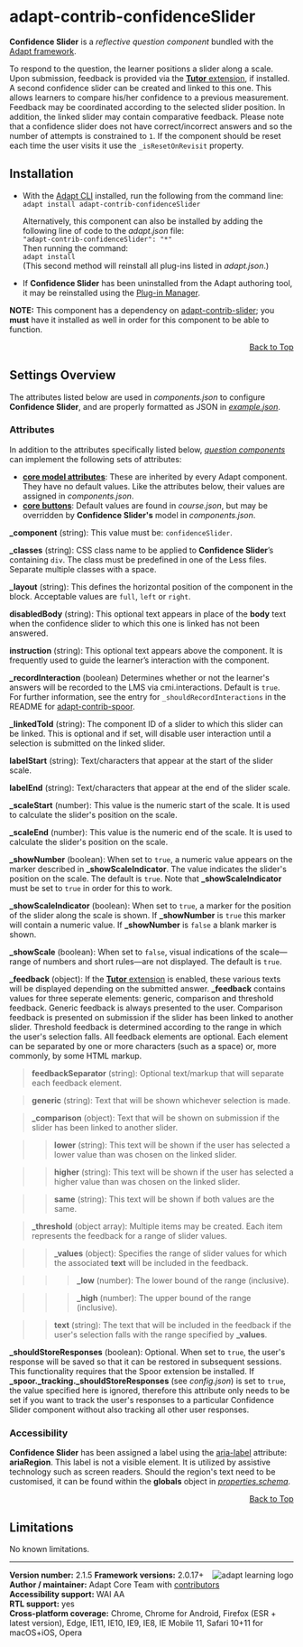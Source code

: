 # adapt-contrib-confidenceSlider  

**Confidence Slider** is a *reflective question component* bundled with the [Adapt framework](https://github.com/adaptlearning/adapt_framework).  

To respond to the question, the learner positions a slider along a scale. Upon submission, feedback is provided via the [**Tutor** extension](https://github.com/adaptlearning/adapt-contrib-tutor), if installed. A second confidence slider can be created and linked to this one. This allows learners to compare his/her confidence to a previous measurement. Feedback may be coordinated according to the selected slider position. In addition, the linked slider may contain comparative feedback. Please note that a confidence slider does not have correct/incorrect answers and so the number of attempts is constrained to `1`. If the component should be reset each time the user visits it use the `_isResetOnRevisit` property.

## Installation

* With the [Adapt CLI](https://github.com/adaptlearning/adapt-cli) installed, run the following from the command line:  
`adapt install adapt-contrib-confidenceSlider`

    Alternatively, this component can also be installed by adding the following line of code to the *adapt.json* file:  
    `"adapt-contrib-confidenceSlider": "*"`  
    Then running the command:  
    `adapt install`  
    (This second method will reinstall all plug-ins listed in *adapt.json*.)  

* If **Confidence Slider** has been uninstalled from the Adapt authoring tool, it may be reinstalled using the [Plug-in Manager](https://github.com/adaptlearning/adapt_authoring/wiki/Plugin-Manager).  

**NOTE:** This component has a dependency on [adapt-contrib-slider](https://github.com/adaptlearning/adapt-contrib-slider); you **must** have it installed as well in order for this component to be able to function.

<div float align=right><a href="#top">Back to Top</a></div>

## Settings Overview

The attributes listed below are used in *components.json* to configure **Confidence Slider**, and are properly formatted as JSON in [*example.json*](https://github.com/adaptlearning/adapt-contrib-confidenceSlider/blob/master/example.json). 

### Attributes

In addition to the attributes specifically listed below, [*question components*](https://github.com/adaptlearning/adapt_framework/wiki/Core-Plug-ins-in-the-Adapt-Learning-Framework#question-components) can implement the following sets of attributes:   
+ [**core model attributes**](https://github.com/adaptlearning/adapt_framework/wiki/Core-model-attributes): These are inherited by every Adapt component. They have no default values. Like the attributes below, their values are assigned in *components.json*. 
+ [**core buttons**](https://github.com/adaptlearning/adapt_framework/wiki/Core-Buttons): Default values are found in *course.json*, but may be overridden by **Confidence Slider's** model in *components.json*.

**_component** (string): This value must be: `confidenceSlider`.  

**_classes** (string): CSS class name to be applied to **Confidence Slider**’s containing `div`. The class must be predefined in one of the Less files. Separate multiple classes with a space.  

**_layout** (string): This defines the horizontal position of the component in the block. Acceptable values are `full`, `left` or `right`.  

**disabledBody** (string): This optional text appears in place of the **body** text when the confidence slider to which this one is linked has not been answered.

**instruction** (string): This optional text appears above the component. It is frequently used to
guide the learner’s interaction with the component.  
  
**_recordInteraction** (boolean) Determines whether or not the learner's answers will be recorded to the LMS via cmi.interactions. Default is `true`. For further information, see the entry for `_shouldRecordInteractions` in the README for [adapt-contrib-spoor](https://github.com/adaptlearning/adapt-contrib-spoor).

**_linkedToId** (string): The component ID of a slider to which this slider can be linked. This is optional and if set, will disable user interaction until a selection is submitted on the linked slider.

**labelStart** (string): Text/characters that appear at the start of the slider scale.    

**labelEnd** (string): Text/characters that appear at the end of the slider scale.   

**_scaleStart** (number): This value is the numeric start of the scale. It is used to calculate the slider's position on the scale.  

**_scaleEnd** (number): This value is the numeric end of the scale. It is used to calculate the slider's position on the scale.  

**_showNumber** (boolean): When set to `true`, a numeric value appears on the marker described in **_showScaleIndicator**. The value indicates the slider's position on the scale. The default is `true`. Note that **_showScaleIndicator** must be set to `true` in order for this to work.  

**_showScaleIndicator** (boolean): When set to `true`, a marker for the position of the slider along the scale is shown. If **_showNumber** is `true` this marker will contain a numeric value. If **_showNumber** is `false` a blank marker is shown.  

**_showScale** (boolean): When set to `false`, visual indications of the scale&mdash;range of numbers and short rules&mdash;are not displayed. The default is `true`.

**_feedback** (object): If the [**Tutor** extension](https://github.com/adaptlearning/adapt-contrib-tutor) is enabled, these various texts will be displayed depending on the submitted answer. **_feedback** contains values for three seperate elements: generic, comparison and threshold feedback. Generic feedback is always presented to the user. Comparison feedback is presented on submission if the slider has been linked to another slider. Threshold feedback is determined according to the range in which the user's selection falls. All feedback elements are optional. Each element can be separated by one or more characters (such as a space) or, more commonly, by some HTML markup.

>**feedbackSeparator** (string): Optional text/markup that will separate each feedback element.

>**generic** (string): Text that will be shown whichever selection is made.

>**_comparison** (object): Text that will be shown on submission if the slider has been linked to another slider.

>>**lower** (string): This text will be shown if the user has selected a lower value than was chosen on the linked slider.

>>**higher** (string): This text will be shown if the user has selected a higher value than was chosen on the linked slider.

>>**same** (string): This text will be shown if both values are the same.

>**_threshold** (object array): Multiple items may be created. Each item represents the feedback for a range of slider values.

>>**_values** (object): Specifies the range of slider values for which the associated **text** will be included in the feedback.

>>>**_low** (number): The lower bound of the range (inclusive).

>>>**_high** (number): The upper bound of the range (inclusive).

>>**text** (string): The text that will be included in the feedback if the user's selection falls with the range specified by **_values**.

**_shouldStoreResponses** (boolean): Optional. When set to `true`, the user's response will be saved so that it can be restored in subsequent sessions. This functionality requires that the Spoor extension be installed. If **_spoor._tracking._shouldStoreResponses** (see *config.json*) is set to `true`, the value specified here is ignored, therefore this attribute only needs to be set if you want to track the user's responses to a particular Confidence Slider component without also tracking all other user responses.

### Accessibility
**Confidence Slider** has been assigned a label using the [aria-label](https://github.com/adaptlearning/adapt_framework/wiki/Aria-Labels) attribute: **ariaRegion**. This label is not a visible element. It is utilized by assistive technology such as screen readers. Should the region's text need to be customised, it can be found within the **globals** object in [*properties.schema*](https://github.com/adaptlearning/adapt-contrib-confidenceSlider/blob/master/properties.schema).   
<div float align=right><a href="#top">Back to Top</a></div>

## Limitations
 
No known limitations.  

----------------------------
**Version number:**  2.1.5   <a href="https://community.adaptlearning.org/" target="_blank"><img src="https://github.com/adaptlearning/documentation/blob/master/04_wiki_assets/plug-ins/images/adapt-logo-mrgn-lft.jpg" alt="adapt learning logo" align="right"></a> 
**Framework versions:** 2.0.17+
**Author / maintainer:** Adapt Core Team with [contributors](https://github.com/adaptlearning/adapt-contrib-confidenceSlider/graphs/contributors)    
**Accessibility support:** WAI AA   
**RTL support:** yes  
**Cross-platform coverage:** Chrome, Chrome for Android, Firefox (ESR + latest version), Edge, IE11, IE10, IE9, IE8, IE Mobile 11, Safari 10+11 for macOS+iOS, Opera    
